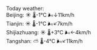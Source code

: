 Today weather:  
Beijing: ☀️   🌡️-1°C 🌬️↓11km/h  
Tianjin: ☀️   🌡️-1°C 🌬️↙7km/h  
Shijiazhuang: ☀️   🌡️+3°C 🌬️←4km/h  
Tangshan: ⛅️  🌡️-4°C 🌬️↙11km/h  
